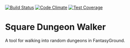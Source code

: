[![Build Status](https://travis-ci.org/czuger/square-dungeon-waker.svg?branch=master)](https://travis-ci.org/czuger/square-dungeon-waker)
[![Code Climate](https://codeclimate.com/github/czuger/square-dungeon-waker/badges/gpa.svg)](https://codeclimate.com/github/czuger/square-dungeon-waker)
[![Test Coverage](https://codeclimate.com/github/czuger/square-dungeon-waker/badges/coverage.svg)](https://codeclimate.com/github/czuger/square-dungeon-waker/coverage)

# Square Dungeon Walker

A tool for walking into random dungeons in FantasyGround.